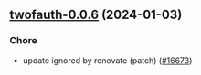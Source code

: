 

## [twofauth-0.0.6](https://github.com/truecharts/charts/compare/twofauth-0.0.5...twofauth-0.0.6) (2024-01-03)

### Chore



- update ignored by renovate (patch) ([#16673](https://github.com/truecharts/charts/issues/16673))